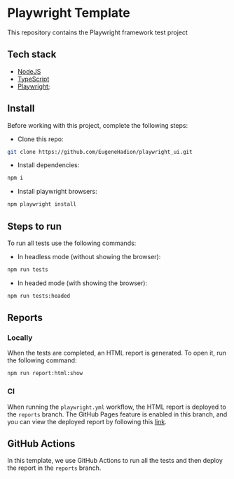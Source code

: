 # Playwright Template

This repository contains the Playwright framework test project

## Tech stack

-   [NodeJS](https://nodejs.org/)
-   [TypeScript](https://www.typescriptlang.org/)
-   [Playwright](https://playwright.dev/);

## Install

Before working with this project, complete the following steps:

-   Clone this repo:

```bash
git clone https://github.com/EugeneHadion/playwright_ui.git
```

-   Install dependencies:

```bash
npm i
```

-   Install playwright browsers:

```bash
npm playwright install
```

## Steps to run

To run all tests use the following commands:

-   In headless mode (without showing the browser):

```bash
npm run tests
```

-   In headed mode (with showing the browser):

```bash
npm run tests:headed
```

## Reports

### Locally

When the tests are completed, an HTML report is generated. To open it, run the following command:

```bash
npm run report:html:show
```

### CI

When running the `playwright.yml` workflow, the HTML report is deployed to the `reports` branch. The GitHub Pages feature is enabled in this branch, and you can view the deployed report by following this [link](https://eugenehadion.github.io/playwright_ui/).

## GitHub Actions

In this template, we use GitHub Actions to run all the tests and then deploy the report in the `reports` branch.
